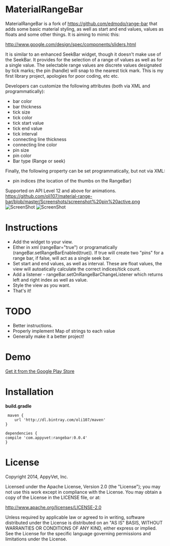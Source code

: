 MaterialRangeBar
=======
MaterialRangeBar is a fork of https://github.com/edmodo/range-bar that adds some basic material styling, as well as start and end values, values as floats and some other things. It is aiming to mimic this:

http://www.google.com/design/spec/components/sliders.html

It is similar to an enhanced SeekBar widget, though it doesn't make use of the SeekBar. It provides for the selection of a range of values as well as for a single value. The selectable range values are discrete values designated by tick marks; the pin (handle) will snap to the nearest tick mark. This is my first library project, apologies for poor coding, etc etc.

Developers can customize the following attributes (both via XML and programmatically):

- bar color
- bar thickness
- tick size
- tick color
- tick start value
- tick end value
- tick interval
- connecting line thickness
- connecting line color
- pin size
- pin color
- Bar type (Range or seek)

Finally, the following property can be set programmatically, but not via XML:
- pin indices (the location of the thumbs on the RangeBar)

Supported on API Level 12 and above for animations.
https://github.com/oli107/material-range-bar/blob/master/Screenshots/screenshot%20pin%20active.png
![ScreenShot](https://github.com/oli107/material-range-bar/blob/master/Screenshots/screenshot%20pin%20active.png)
![ScreenShot](https://github.com/oli107/material-range-bar/blob/master/Screenshots/screenshot.png)

Instructions
=======
- Add the widget to your view.
- Either in xml (rangeBar="true") or programatically (rangeBar.setRangeBarEnabled(true)). If true will create two "pins" for a range bar, if false, will act as a single seek bar.
- Set start and end values, as well as interval. These are float values, the view will autoatically calculate the correct indices/tick count.
- Add a listener - rangeBar.setOnRangeBarChangeListener which returns left and right index as well as value.
- Style the view as you want.
- That's it!


TODO
=======
- Better instructions.
- Properly implement Map of strings to each value
- Generally make it a better project!

Demo
=======
[Get it from the Google Play Store](https://play.google.com/store/apps/details?id=com.appyvet.rangebarsample)


Installation
=======

**build.gradle**

	 maven {
        url 'http://dl.bintray.com/oli107/maven'
    }

	dependencies {
    compile 'com.appyvet:rangebar:0.0.4'
	}

License
=======
Copyright 2014, AppyVet, Inc. 

Licensed under the Apache License, Version 2.0 (the "License"); you may not use this work except in compliance with the License.
You may obtain a copy of the License in the LICENSE file, or at:

http://www.apache.org/licenses/LICENSE-2.0

Unless required by applicable law or agreed to in writing, software distributed under the License is distributed on an "AS IS" BASIS, WITHOUT WARRANTIES OR CONDITIONS OF ANY KIND, either express or implied. See the License for the specific language governing permissions and limitations under the License.

